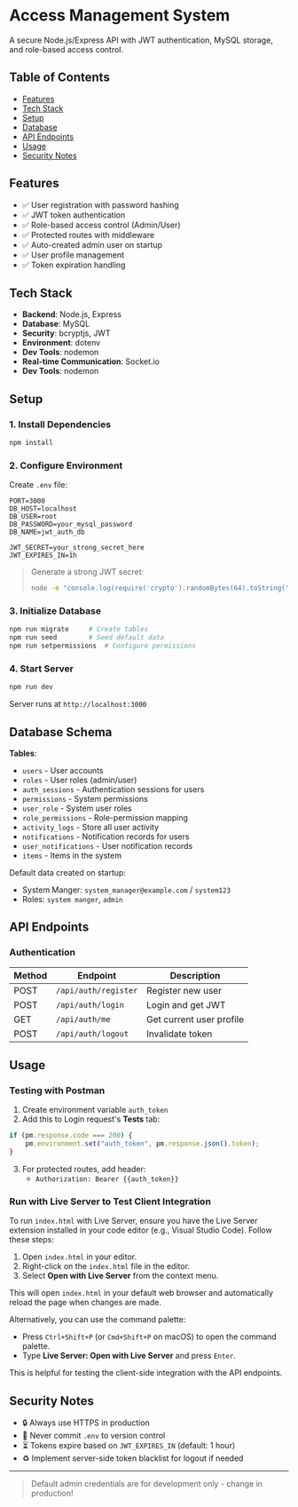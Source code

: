 # Access Management System

A secure Node.js/Express API with JWT authentication, MySQL storage, and role-based access control.

## Table of Contents
- [Features](#features)
- [Tech Stack](#tech-stack)
- [Setup](#setup)
- [Database](#database)
- [API Endpoints](#api-endpoints)
- [Usage](#usage)
- [Security Notes](#security-notes)

## Features
- ✅ User registration with password hashing
- ✅ JWT token authentication
- ✅ Role-based access control (Admin/User)
- ✅ Protected routes with middleware
- ✅ Auto-created admin user on startup
- ✅ User profile management
- ✅ Token expiration handling

## Tech Stack
- **Backend**: Node.js, Express
- **Database**: MySQL
- **Security**: bcryptjs, JWT
- **Environment**: dotenv
- **Dev Tools**: nodemon
- **Real-time Communication**: Socket.io
- **Dev Tools**: nodemon 
  

## Setup

### 1. Install Dependencies
```bash
npm install
```

### 2. Configure Environment
Create `.env` file:
```env
PORT=3000
DB_HOST=localhost
DB_USER=root
DB_PASSWORD=your_mysql_password
DB_NAME=jwt_auth_db

JWT_SECRET=your_strong_secret_here
JWT_EXPIRES_IN=1h
```

> Generate a strong JWT secret:
> ```bash
> node -e "console.log(require('crypto').randomBytes(64).toString('hex'))"
> ```

### 3. Initialize Database
```bash
npm run migrate     # Create tables
npm run seed        # Seed default data
npm run setpermissions  # Configure permissions
```

### 4. Start Server
```bash
npm run dev
```
Server runs at `http://localhost:3000`

## Database Schema
**Tables**:
- `users` - User accounts
- `roles` - User roles (admin/user)
- `auth_sessions` - Authentication sessions for users
- `permissions` - System permissions 
- `user_role` - System user roles 
- `role_permissions` - Role-permission mapping 
- `activity_logs` - Store all user activity
- `notifications` - Notification records for users
- `user_notifications` - User notification records
- `items` - Items in the system

Default data created on startup:
- System Manger: `system_manager@example.com` / `system123`
- Roles: `system manger`, `admin`

## API Endpoints

### Authentication
| Method | Endpoint | Description |
|--------|----------|-------------|
| POST | `/api/auth/register` | Register new user |
| POST | `/api/auth/login` | Login and get JWT |
| GET | `/api/auth/me` | Get current user profile |
| POST | `/api/auth/logout` | Invalidate token |


## Usage

### Testing with Postman
1. Create environment variable `auth_token`
2. Add this to Login request's **Tests** tab:
```javascript
if (pm.response.code === 200) {
    pm.environment.set("auth_token", pm.response.json().token);
}
```
3. For protected routes, add header:
   - `Authorization: Bearer {{auth_token}}`
   
### Run with Live Server to Test Client Integration

To run `index.html` with Live Server, ensure you have the Live Server extension installed in your code editor (e.g., Visual Studio Code). Follow these steps:

1. Open `index.html` in your editor.
2. Right-click on the `index.html` file in the editor.
3. Select **Open with Live Server** from the context menu.

This will open `index.html` in your default web browser and automatically reload the page when changes are made.

Alternatively, you can use the command palette:
- Press `Ctrl+Shift+P` (or `Cmd+Shift+P` on macOS) to open the command palette.
- Type **Live Server: Open with Live Server** and press `Enter`.

This is helpful for testing the client-side integration with the API endpoints.

## Security Notes
- 🔒 Always use HTTPS in production
- 🚫 Never commit `.env` to version control
- ⏳ Tokens expire based on `JWT_EXPIRES_IN` (default: 1 hour)
- ♻️ Implement server-side token blacklist for logout if needed

---

> Default admin credentials are for development only - change in production!


